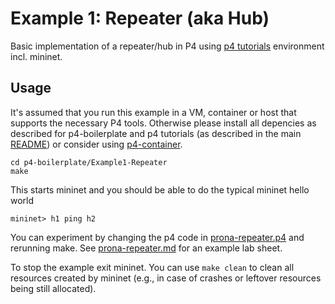 # Example 1: Repeater (aka Hub)

Basic implementation of a repeater/hub in P4 using [p4 tutorials](https://github.com/p4lang/tutorials) environment incl. mininet.

## Usage

It's assumed that you run this example in a VM, container or host that supports the necessary P4 tools. Otherwise please install all depencies as described for p4-boilerplate and p4 tutorials (as described in the main [README](https://github.com/prona-p4-learning-platform/p4-boilerplate/blob/main/README.md)) or consider using [p4-container](https://github.com/prona-p4-learning-platform/p4-container).

```
cd p4-boilerplate/Example1-Repeater
make
```

This starts mininet and you should be able to do the typical mininet hello world

```
mininet> h1 ping h2
```

You can experiment by changing the p4 code in [prona-repeater.p4](https://github.com/prona-p4-learning-platform/p4-boilerplate/blob/main/Example1-Repeater/prona-repeater.p4) and rerunning make. See [prona-repeater.md](https://github.com/prona-p4-learning-platform/p4-boilerplate/blob/main/Example1-Repeater/prona-repeater.md) for an example lab sheet.

To stop the example exit mininet. You can use ```make clean``` to clean all resources created by mininet (e.g., in case of crashes or leftover resources being still allocated).